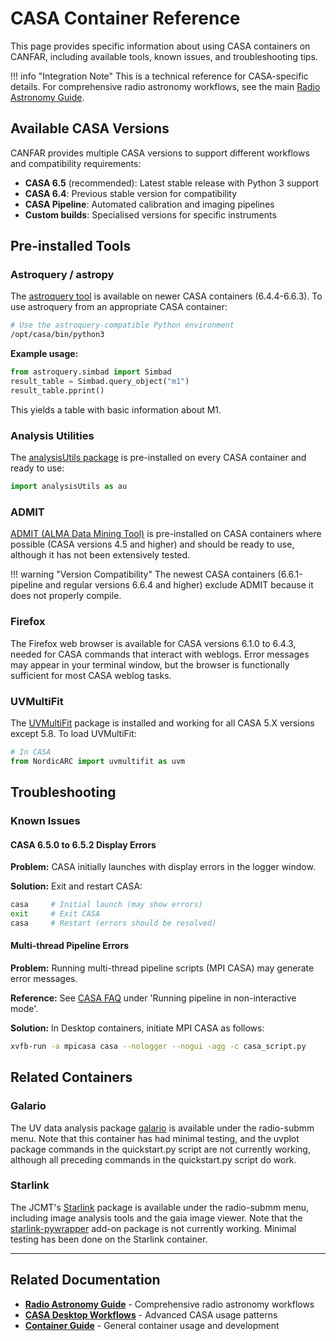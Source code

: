 # CASA Container Reference

This page provides specific information about using CASA containers on CANFAR, including available tools, known issues, and troubleshooting tips.

!!! info "Integration Note"
    This is a technical reference for CASA-specific details. For comprehensive radio astronomy workflows, see the main [Radio Astronomy Guide](../guides/radio-astronomy/index.md).

## Available CASA Versions

CANFAR provides multiple CASA versions to support different workflows and compatibility requirements:

- **CASA 6.5** (recommended): Latest stable release with Python 3 support
- **CASA 6.4**: Previous stable version for compatibility
- **CASA Pipeline**: Automated calibration and imaging pipelines
- **Custom builds**: Specialised versions for specific instruments

## Pre-installed Tools

### Astroquery / astropy

The [astroquery tool](https://astroquery.readthedocs.io/en/latest/) is available on newer CASA containers (6.4.4-6.6.3). To use astroquery from an appropriate CASA container:

```bash
# Use the astroquery-compatible Python environment
/opt/casa/bin/python3
```

**Example usage:**
```python
from astroquery.simbad import Simbad
result_table = Simbad.query_object("m1")
result_table.pprint()
```

This yields a table with basic information about M1.

### Analysis Utilities

The [analysisUtils package](https://casaguides.nrao.edu/index.php/Analysis_Utilities) is pre-installed on every CASA container and ready to use:

```python
import analysisUtils as au
```

### ADMIT

[ADMIT (ALMA Data Mining Tool)](https://casaguides.nrao.edu/index.php/ADMIT_Products_and_Usage_CASA_6) is pre-installed on CASA containers where possible (CASA versions 4.5 and higher) and should be ready to use, although it has not been extensively tested.

!!! warning "Version Compatibility"
    The newest CASA containers (6.6.1-pipeline and regular versions 6.6.4 and higher) exclude ADMIT because it does not properly compile.

### Firefox

The Firefox web browser is available for CASA versions 6.1.0 to 6.4.3, needed for CASA commands that interact with weblogs. Error messages may appear in your terminal window, but the browser is functionally sufficient for most CASA weblog tasks.

### UVMultiFit

The [UVMultiFit](https://github.com/onsala-space-observatory/UVMultiFit/blob/master/INSTALL.md) package is installed and working for all CASA 5.X versions except 5.8. To load UVMultiFit:

```python
# In CASA
from NordicARC import uvmultifit as uvm
```

## Troubleshooting
### Known Issues

#### CASA 6.5.0 to 6.5.2 Display Errors

**Problem:** CASA initially launches with display errors in the logger window.

**Solution:** Exit and restart CASA:
```bash
casa     # Initial launch (may show errors)
exit     # Exit CASA
casa     # Restart (errors should be resolved)
```

#### Multi-thread Pipeline Errors

**Problem:** Running multi-thread pipeline scripts (MPI CASA) may generate error messages.

**Reference:** See [CASA FAQ](https://casadocs.readthedocs.io/en/latest/notebooks/frequently-asked-questions.html) under 'Running pipeline in non-interactive mode'.

**Solution:** In Desktop containers, initiate MPI CASA as follows:
```bash
xvfb-run -a mpicasa casa --nologger --nogui -agg -c casa_script.py
```

## Related Containers

### Galario

The UV data analysis package [galario](https://mtazzari.github.io/galario) is available under the radio-submm menu. Note that this container has had minimal testing, and the uvplot package commands in the quickstart.py script are not currently working, although all preceding commands in the quickstart.py script do work.

### Starlink

The JCMT's [Starlink](https://starlink.eao.hawaii.edu/starlink) package is available under the radio-submm menu, including image analysis tools and the gaia image viewer. Note that the [starlink-pywrapper](https://starlink-pywrapper.readthedocs.io/en/latest/) add-on package is not currently working. Minimal testing has been done on the Starlink container.

---

## Related Documentation

- **[Radio Astronomy Guide](../guides/radio-astronomy/index.md)** - Comprehensive radio astronomy workflows
- **[CASA Desktop Workflows](../guides/radio-astronomy/casa-workflows.md)** - Advanced CASA usage patterns
- **[Container Guide](../containers.md)** - General container usage and development
